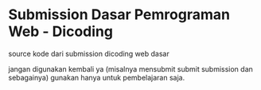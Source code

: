 # Submission Dasar Pemrograman Web - Dicoding


source kode dari submission dicoding web dasar


jangan digunakan kembali ya (misalnya mensubmit submit submission dan sebagainya) gunakan hanya untuk pembelajaran saja.
